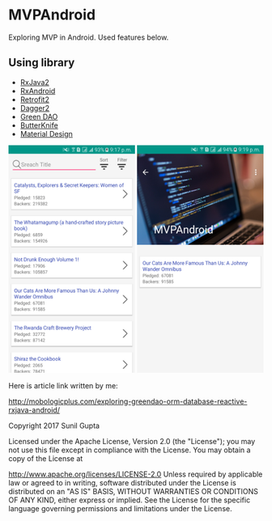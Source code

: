 # MVPAndroid
Exploring MVP in Android. Used features below.
## Using library

- [RxJava2](https://github.com/ReactiveX/RxJava)
- [RxAndroid](https://github.com/ReactiveX/RxAndroid)
- [Retrofit2](https://github.com/square/retrofit)
- [Dagger2](https://github.com/google/dagger)
- [Green DAO](http://greenrobot.org/greendao/)
- [ButterKnife](https://github.com/JakeWharton/butterknife)
- [Material Design](https://material.io/)

<img src="https://github.com/sunil676/MVPAndroid/blob/master/Screenshot_20170819-211727.png" width="250" height="450"/>
<img src="https://github.com/sunil676/MVPAndroid/blob/master/Screenshot_20170819-211940.png" width="250" height="450"/>

Here is article link written by me:

http://mobologicplus.com/exploring-greendao-orm-database-reactive-rxjava-android/

Copyright 2017 Sunil Gupta

Licensed under the Apache License, Version 2.0 (the "License"); you may not use this file except in compliance with the License. You may obtain a copy of the License at

http://www.apache.org/licenses/LICENSE-2.0 Unless required by applicable law or agreed to in writing, software distributed under the License is distributed on an "AS IS" BASIS, WITHOUT WARRANTIES OR CONDITIONS OF ANY KIND, either express or implied. See the License for the specific language governing permissions and limitations under the License.
